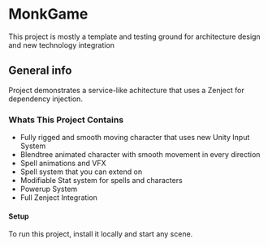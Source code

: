 # MonkGame
This project is mostly a template and testing ground for architecture design and new technology integration

## General info
Project demonstrates a service-like achitecture that uses a Zenject for dependency injection.

### Whats This Project Contains
* Fully rigged and smooth moving character that uses new Unity Input System
* Blendtree animated character with smooth movement in every direction
* Spell animations and VFX
* Spell system that you can extend on
* Modifiable Stat system for spells and characters
* Powerup System
* Full Zenject Integration

#### Setup
To run this project, install it locally and start any scene.
